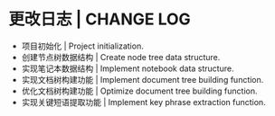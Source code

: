# 更改日志 | CHANGE LOG

- 项目初始化 | Project initialization.
- 创建节点树数据结构 | Create node tree data structure.
- 实现笔记本数据结构 | Implement notebook data structure.
- 实现文档树构建功能 | Implement document tree building function.
- 优化文档树构建功能 | Optimize document tree building function.
- 实现关键短语提取功能 | Implement key phrase extraction function.
